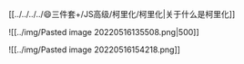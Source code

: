[[../../../../😄三件套+/JS高级/柯里化/柯里化|关于什么是柯里化]]

![[../img/Pasted image 20220516135508.png|500]]

![[../img/Pasted image 20220516154218.png]]